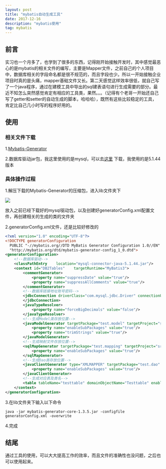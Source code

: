 ```yaml
---
layout: post
title: "mybatis自动生成工具"
date: 2017-12-16
description: "mybatis使用"
tag: mybatis
---
```


## 前言

实习也一个月多了，也学到了很多的东西，记得刚开始接触开发时，其中感觉最恶心的是mybatis的相关文件的编写，主要是Mapper文件，之前自己的个人项目中，数据库相关的字段命名都是很不规范的，而且字段也少。所以一开始接触企业项目时真的是头痛，mapper基础文件又长。第二天感觉这样效率很低，就自己写了一个java程序，通过在建模工具中导出的sql建表语句进行生成需要的部分。最近不知怎么突然感觉肯定有相应的工具类，果然。。。（记得有个老哥一开始还自己写了getter和setter的自动生成的脚本，哈哈哈），既然有这些比较稳定的工具，肯定比自己几小时写的程序好用的。

## 使用

### 相关文件下载

1.[Mybatis-Generator](https://github.com/mybatis/generator/releases>[](https://github.com/mybatis/generator/releases/tag/mybatis-generator-1.3.2))

2.数据库驱动jar包，我这里使用的是mysql，可以去[这里](http://mvnrepository.com/artifact/mysql/mysql-connector-java) 下载，我使用的是5.1.44版本

### 具体操作过程

1.解压下载的Mybatis-Generator的压缩包，进入lib文件夹下

![](pic1.png)

放入之前已经下载好的mysql驱动包，以及创建好generatorConfig.xml配置文件，再创建相关的生成的类的文件夹

2.generatorConfig.xml文件，还是比较好修改的

``` xml
<?xml version="1.0" encoding="UTF-8"?>
<!DOCTYPE generatorConfiguration
  PUBLIC "-//mybatis.org//DTD MyBatis Generator Configuration 1.0//EN"
  "http://mybatis.org/dtd/mybatis-generator-config_1_0.dtd">
<generatorConfiguration>
    <!--数据库驱动-->
    <classPathEntry    location="mysql-connector-java-5.1.44.jar"/>
    <context id="DB2Tables"    targetRuntime="MyBatis3">
        <commentGenerator>
            <property name="suppressDate" value="true"/>
            <property name="suppressAllComments" value="true"/>
        </commentGenerator>
        <!--数据库链接地址账号密码-->
        <jdbcConnection driverClass="com.mysql.jdbc.Driver" connectionURL="jdbc:mysql://127.0.0.1:3306/dmc-test?characterEncoding=utf8" userId="root" password="******">
        </jdbcConnection>
        <javaTypeResolver>
            <property name="forceBigDecimals" value="false"/>
        </javaTypeResolver>
        <!--生成Model类存放位置-->
        <javaModelGenerator targetPackage="test.model" targetProject="src">
            <property name="enableSubPackages" value="true"/>
            <property name="trimStrings" value="true"/>
        </javaModelGenerator>
        <!--生成映射文件存放位置-->
        <sqlMapGenerator targetPackage="test.mapping" targetProject="src">
            <property name="enableSubPackages" value="true"/>
        </sqlMapGenerator>
        <!--生成Dao类存放位置-->
        <javaClientGenerator type="XMLMAPPER" targetPackage="test.dao" targetProject="src">
            <property name="enableSubPackages" value="true"/>
        </javaClientGenerator>
        <!--生成对应表及类名-->
        <table tableName="testtable" domainObjectName="Testtable" enableCountByExample="false" enableUpdateByExample="false" enableDeleteByExample="false" enableSelectByExample="false" selectByExampleQueryId="false"></table>
    </context>
</generatorConfiguration>
```

3.在lib文件夹下输入以下命令

``` shell
java -jar mybatis-generator-core-1.3.5.jar -configfile generatorConfig.xml -overwrite
```

4.完成

## 结尾

通过工具的使用，可以大大提高工作的效率，而且文件的准确性也没问题，之后也可以使用起来。